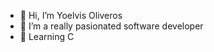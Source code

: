 - 👋 Hi, I’m Yoelvis Oliveros
- 👀 I’m a really pasionated software developer
- 🌱 Learning C

<!---
yoliveros/yoliveros is a ✨ special ✨ repository because its `README.md` (this file) appears on your GitHub profile.
You can click the Preview link to take a look at your changes.
--->

